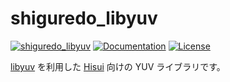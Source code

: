 shiguredo_libyuv
================

[![shiguredo_libyuv](https://img.shields.io/crates/v/shiguredo_libyuv.svg)](https://crates.io/crates/shiguredo_libyuv)
[![Documentation](https://docs.rs/shiguredo_libyuv/badge.svg)](https://docs.rs/shiguredo_libyuv)
[![License](https://img.shields.io/badge/License-Apache%202.0-blue.svg)](https://opensource.org/licenses/Apache-2.0)

[libyuv] を利用した [Hisui] 向けの YUV ライブラリです。

[libyuv]: https://chromium.googlesource.com/libyuv/libyuv
[Hisui]: https://github.com/shiguredo/hisui
